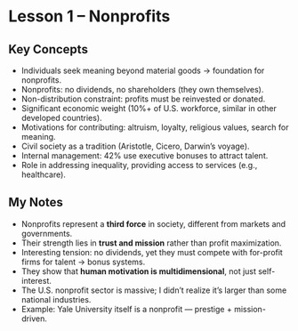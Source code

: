 # Lesson 1 – Nonprofits

## Key Concepts
- Individuals seek meaning beyond material goods → foundation for nonprofits.
- Nonprofits: no dividends, no shareholders (they own themselves).
- Non-distribution constraint: profits must be reinvested or donated.
- Significant economic weight (10%+ of U.S. workforce, similar in other developed countries).
- Motivations for contributing: altruism, loyalty, religious values, search for meaning.
- Civil society as a tradition (Aristotle, Cicero, Darwin’s voyage).
- Internal management: 42% use executive bonuses to attract talent.
- Role in addressing inequality, providing access to services (e.g., healthcare).

## My Notes
- Nonprofits represent a **third force** in society, different from markets and governments.
- Their strength lies in **trust and mission** rather than profit maximization.
- Interesting tension: no dividends, yet they must compete with for-profit firms for talent → bonus systems.
- They show that **human motivation is multidimensional**, not just self-interest.
- The U.S. nonprofit sector is massive; I didn’t realize it’s larger than some national industries.
- Example: Yale University itself is a nonprofit — prestige + mission-driven.

